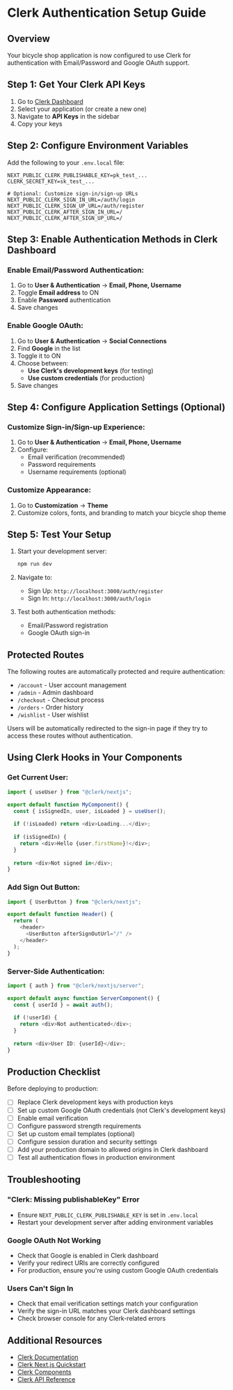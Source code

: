 # Clerk Authentication Setup Guide

## Overview
Your bicycle shop application is now configured to use Clerk for authentication with Email/Password and Google OAuth support.

## Step 1: Get Your Clerk API Keys

1. Go to [Clerk Dashboard](https://dashboard.clerk.com/)
2. Select your application (or create a new one)
3. Navigate to **API Keys** in the sidebar
4. Copy your keys

## Step 2: Configure Environment Variables

Add the following to your `.env.local` file:

```env
NEXT_PUBLIC_CLERK_PUBLISHABLE_KEY=pk_test_...
CLERK_SECRET_KEY=sk_test_...

# Optional: Customize sign-in/sign-up URLs
NEXT_PUBLIC_CLERK_SIGN_IN_URL=/auth/login
NEXT_PUBLIC_CLERK_SIGN_UP_URL=/auth/register
NEXT_PUBLIC_CLERK_AFTER_SIGN_IN_URL=/
NEXT_PUBLIC_CLERK_AFTER_SIGN_UP_URL=/
```

## Step 3: Enable Authentication Methods in Clerk Dashboard

### Enable Email/Password Authentication:
1. Go to **User & Authentication** → **Email, Phone, Username**
2. Toggle **Email address** to ON
3. Enable **Password** authentication
4. Save changes

### Enable Google OAuth:
1. Go to **User & Authentication** → **Social Connections**
2. Find **Google** in the list
3. Toggle it to ON
4. Choose between:
   - **Use Clerk's development keys** (for testing)
   - **Use custom credentials** (for production)
5. Save changes

## Step 4: Configure Application Settings (Optional)

### Customize Sign-in/Sign-up Experience:
1. Go to **User & Authentication** → **Email, Phone, Username**
2. Configure:
   - Email verification (recommended)
   - Password requirements
   - Username requirements (optional)

### Customize Appearance:
1. Go to **Customization** → **Theme**
2. Customize colors, fonts, and branding to match your bicycle shop theme

## Step 5: Test Your Setup

1. Start your development server:
   ```bash
   npm run dev
   ```

2. Navigate to:
   - Sign Up: `http://localhost:3000/auth/register`
   - Sign In: `http://localhost:3000/auth/login`

3. Test both authentication methods:
   - Email/Password registration
   - Google OAuth sign-in

## Protected Routes

The following routes are automatically protected and require authentication:
- `/account` - User account management
- `/admin` - Admin dashboard
- `/checkout` - Checkout process
- `/orders` - Order history
- `/wishlist` - User wishlist

Users will be automatically redirected to the sign-in page if they try to access these routes without authentication.

## Using Clerk Hooks in Your Components

### Get Current User:
```typescript
import { useUser } from "@clerk/nextjs";

export default function MyComponent() {
  const { isSignedIn, user, isLoaded } = useUser();
  
  if (!isLoaded) return <div>Loading...</div>;
  
  if (isSignedIn) {
    return <div>Hello {user.firstName}!</div>;
  }
  
  return <div>Not signed in</div>;
}
```

### Add Sign Out Button:
```typescript
import { UserButton } from "@clerk/nextjs";

export default function Header() {
  return (
    <header>
      <UserButton afterSignOutUrl="/" />
    </header>
  );
}
```

### Server-Side Authentication:
```typescript
import { auth } from "@clerk/nextjs/server";

export default async function ServerComponent() {
  const { userId } = await auth();
  
  if (!userId) {
    return <div>Not authenticated</div>;
  }
  
  return <div>User ID: {userId}</div>;
}
```

## Production Checklist

Before deploying to production:

- [ ] Replace Clerk development keys with production keys
- [ ] Set up custom Google OAuth credentials (not Clerk's development keys)
- [ ] Enable email verification
- [ ] Configure password strength requirements
- [ ] Set up custom email templates (optional)
- [ ] Configure session duration and security settings
- [ ] Add your production domain to allowed origins in Clerk dashboard
- [ ] Test all authentication flows in production environment

## Troubleshooting

### "Clerk: Missing publishableKey" Error
- Ensure `NEXT_PUBLIC_CLERK_PUBLISHABLE_KEY` is set in `.env.local`
- Restart your development server after adding environment variables

### Google OAuth Not Working
- Check that Google is enabled in Clerk dashboard
- Verify your redirect URIs are correctly configured
- For production, ensure you're using custom Google OAuth credentials

### Users Can't Sign In
- Check that email verification settings match your configuration
- Verify the sign-in URL matches your Clerk dashboard settings
- Check browser console for any Clerk-related errors

## Additional Resources

- [Clerk Documentation](https://clerk.com/docs)
- [Clerk Next.js Quickstart](https://clerk.com/docs/quickstarts/nextjs)
- [Clerk Components](https://clerk.com/docs/components/overview)
- [Clerk API Reference](https://clerk.com/docs/reference/clerkjs)
